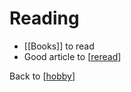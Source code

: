 # Reading

- [[Books]] to read
- Good article to [[reread]]

Back to [[hobby]]

[//begin]: # "Autogenerated link references for markdown compatibility"
[reread]: reread.md "reread"
[hobby]: hobby.md "Hobby"
[//end]: # "Autogenerated link references"
